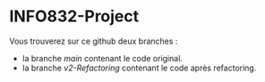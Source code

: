 # INFO832-Project
  
Vous trouverez sur ce github deux branches :   
  - la branche <i>main</i> contenant le code original.  
  - la branche <i>v2-Refactoring</i> contenant le code après refactoring.

